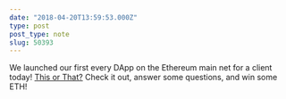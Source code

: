 ```yaml
---
date: "2018-04-20T13:59:53.000Z"
type: post 
post_type: note
slug: 50393
---
```

We launched our first every DApp on the Ethereum main net for a client today!  [This or That?](http://thisorthat.io/)  Check it out, answer some questions, and win some ETH!
